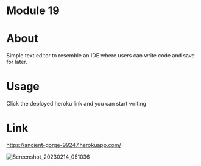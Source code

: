 # Module 19

# About

Simple text editor to resemble an IDE where users can write code and save for later. 

# Usage 

Click the deployed heroku link and you can start writing

# Link

https://ancient-gorge-99247.herokuapp.com/

![Screenshot_20230214_051036](https://user-images.githubusercontent.com/111706382/218883500-8fe2ef2a-a776-4553-b467-a0cc8d22640c.png)
